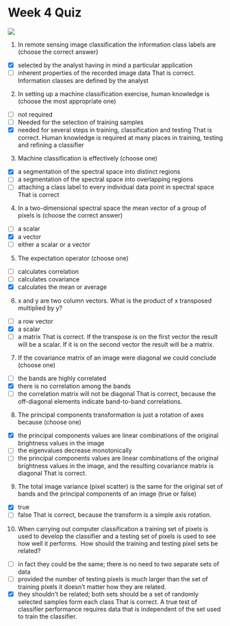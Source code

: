 # Week 4 Quiz
![](https://d3njjcbhbojbot.cloudfront.net/api/utilities/v1/imageproxy/https://coursera-course-photos.s3.amazonaws.com/b8/f13d23685c4f8ca8d2a1077826d6b0/Navigation-Thimnail.png?auto=format%2Ccompress&dpr=1&w=256&h=32)

1. In remote sensing image classification the information class labels are (choose the correct answer)

- [x] selected by the analyst having in mind a particular application 
- [ ] inherent properties of the recorded image data
That is correct.  Information classes are defined by the analyst

2. In setting up a machine classification exercise, human knowledge is (choose the most appropriate one)

- [ ] not required
- [ ] Needed for the selection of training samples
- [x] needed for several steps in training, classification and testing
That is correct.  Human knowledge is required at many places in training, testing and refining a classifier

3. Machine classification is effectively (choose one)

- [x] a segmentation of the spectral space into distinct regions
- [ ] a segmentation of the spectral space into overlapping regions
- [ ] attaching a class label to every individual data point in spectral space
That is correct

4. In a two-dimensional spectral space the mean vector of a group of pixels is (choose the correct answer)

- [ ] a scalar
- [x] a vector
- [ ] either a scalar or a vector

5. The expectation operator (choose one)

- [ ] calculates correlation
- [ ] calculates covariance
- [x] calculates the mean or average

6. x and y are two column vectors.  What is the product of x transposed multiplied by y?

- [ ] a row vector
- [x] a scalar
- [ ] a matrix
That is correct.  If the transpose is on the first vector the result will be a scalar.  If it is on the second vector the result will be a matrix.

7. If the covariance matrix of an image were diagonal we could conclude (choose one)

- [ ] the bands are highly correlated
- [x] there is no correlation among the bands
- [ ] the correlation matrix will not be diagonal
That is correct, because the off-diagonal elements indicate band-to-band correlations.

8. The principal components transformation is just a rotation of axes because (choose one)

- [x] the principal components values are linear combinations of the original brightness values in the image
- [ ] the eigenvalues decrease monotonically
- [ ] the principal components values are linear combinations of the original brightness values in the image, and the resulting covariance matrix is diagonal
That is correct.

9. The total image variance (pixel scatter) is the same for the original set of bands and the principal components of an image (true or false)

- [x] true
- [ ] false
That is correct, because the transform is a simple axis rotation.

10. When carrying out computer classification a training set of pixels is used to develop the classifier and a testing set of pixels is used to see how well it performs.&nbsp; How should the training and testing pixel sets be related?

- [ ] in fact they could be the same; there is no need to two separate sets of data
- [ ] provided the number of testing pixels is much larger than the set of training pixels it doesn’t matter how they are related.
- [x] they shouldn't be related; both sets should be a set of randomly selected samples form each class
That is correct.  A true test of classifier performance requires data that is independent of the set used to train the classifier.
